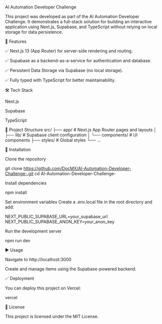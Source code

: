 AI Automation Developer Challenge

This project was developed as part of the AI Automation Developer Challenge. It demonstrates a full-stack solution for building an interactive application using Next.js, Supabase, and TypeScript without relying on local storage for data persistence.

🚀 Features

✅ Next.js 13 (App Router) for server-side rendering and routing.

✅ Supabase as a backend-as-a-service for authentication and database.

✅ Persistent Data Storage via Supabase (no local storage).

✅ Fully typed with TypeScript for better maintainability.

🛠️ Tech Stack

Next.js

Supabase

TypeScript

📂 Project Structure
src/
 ├── app/                # Next.js App Router pages and layouts
 │   ├── lib/            # Supabase client configuration
 │   └── components/     # UI components
 ├── styles/             # Global styles
 └── ...

🔧 Installation

Clone the repository

git clone https://github.com/DocMX/AI-Automation-Developer-Challenge-.git
cd AI-Automation-Developer-Challenge-


Install dependencies

npm install


Set environment variables
Create a .env.local file in the root directory and add:

NEXT_PUBLIC_SUPABASE_URL=your_supabase_url
NEXT_PUBLIC_SUPABASE_ANON_KEY=your_anon_key


Run the development server

npm run dev

▶️ Usage

Navigate to http://localhost:3000

Create and manage items using the Supabase-powered backend.

✅ Deployment

You can deploy this project on Vercel:

vercel

📜 License

This project is licensed under the MIT License.